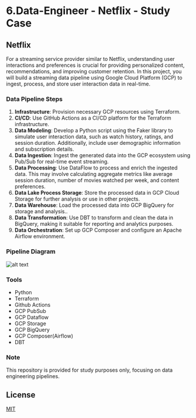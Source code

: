 # 6.Data-Engineer - Netflix - Study Case

## Netflix

For a streaming service provider similar to Netflix, understanding user interactions and preferences is crucial for providing personalized content, recommendations, and improving customer retention. In this project, you will build a streaming data pipeline using Google Cloud Platform (GCP) to ingest, process, and store user interaction data in real-time.

### Data Pipeline Steps

1. **Infrastructure**: Provision necessary GCP resources using Terraform.
2. **CI/CD**: Use GitHub Actions as a CI/CD platform for the Terraform infrastructure.
3. **Data Modeling**: Develop a Python script using the Faker library to simulate user interaction data, such as watch history, ratings, and session duration. Additionally, include user demographic information and subscription details.
4. **Data Ingestion**: Ingest the generated data into the GCP ecosystem using Pub/Sub for real-time event streaming.
5. **Data Processing**: Use DataFlow to process and enrich the ingested data. This may involve calculating aggregate metrics like average session duration, number of movies watched per week, and content preferences.
6. **Data Lake Process Storage**: Store the processed data in GCP Cloud Storage for further analysis or use in other projects.
7. **Data Warehouse**: Load the processed data into GCP BigQuery for storage and analysis..
8. **Data Transformation**: Use DBT to transform and clean the data in BigQuery, making it suitable for reporting and analytics purposes.
9. **Data Orchestration**:  Set up GCP Composer and configure an Apache Airflow environment.

### Pipeline Diagram

![alt text](https://github.com/makima0499/6.Data-Engineer/blob/main/6.DataPipeline.png)

### Tools

* Python
* Terraform
* Github Actions
* GCP PubSub
* GCP Dataflow
* GCP Storage
* GCP BigQuery
* GCP Composer(Airflow)
* DBT

### Note

This repository is provided for study purposes only, focusing on data engineering pipelines.

## License

[MIT](https://choosealicense.com/licenses/mit/)
